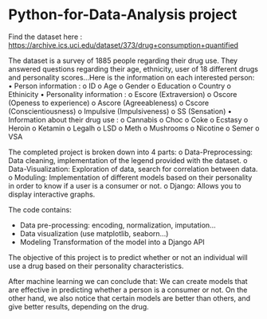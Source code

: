 # Python-for-Data-Analysis project
Find the dataset here : https://archive.ics.uci.edu/dataset/373/drug+consumption+quantified

The dataset is a survey of 1885 people regarding their drug use. They answered questions regarding their age, ethnicity, user of 18 different drugs and personality scores…Here is the information on each interested person:
•	Person information :
o	ID
o	Age
o	Gender
o	Education
o	Country
o	Ethinicity
•	Personality information :
o	Escore (Extraversion)
o	Oscore (Openess to experience)
o	Ascore (Agreeableness)
o	Cscore (Conscientiousness)
o	Impulsive (Impulsiveness)
o	SS (Sensation)
•	Information about their drug use :
o	Cannabis
o	Choc
o	Coke
o	Ecstasy
o	Heroin
o	Ketamin
o	Legalh
o	LSD
o	Meth
o	Mushrooms
o	Nicotine
o	Semer
o	VSA


The completed project is broken down into 4 parts:
o	Data-Preprocessing: Data cleaning, implementation of the legend provided with the dataset.
o	Data-Visualization: Exploration of data, search for correlation between data.
o	Moduling: Implementation of different models based on their personality in order to know if a user is a consumer or not.
o	Django: Allows you to display interactive graphs.

The code contains:
- Data pre-processing: encoding, normalization, imputation...
- Data visualization (use matplotlib, seaborn...)
- Modeling
Transformation of the model into a Django API 

The objective of this project is to predict whether or not an individual will use a drug based on their personality characteristics.


After machine learning we can conclude that:
We can create models that are effective in predicting whether a person is a consumer or not. On the other hand, we also notice that certain models are better than others, and give better results, depending on the drug.

